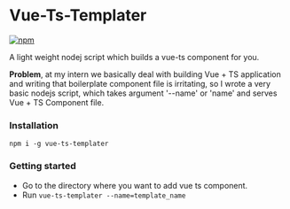 # Vue-Ts-Templater

[![npm](https://img.shields.io/npm/v/vue-ts-templater)](https://www.npmjs.com/package/vue-ts-templater)


A light weight nodej script which builds a vue-ts component for you.

**Problem**, at my intern we basically deal with building Vue + TS application and writing that boilerplate component file is irritating, so I wrote a very basic nodejs script, which takes argument '--name' or 'name' and serves Vue + TS Component file.

### Installation

`npm i -g vue-ts-templater`

### Getting started
- Go to the directory where you want to add vue ts component.
- Run `vue-ts-templater --name=template_name`


